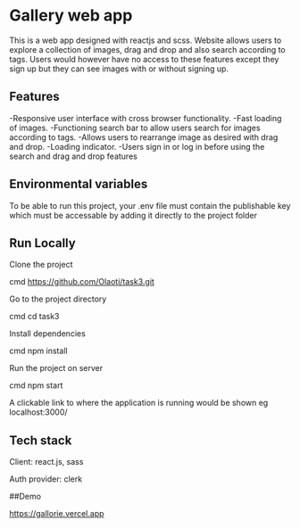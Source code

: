 # Gallery web app
This is a web app designed with reactjs and scss. Website allows users to explore a collection of images, drag and drop and also search according to tags. Users would however have no access to these features except they sign up but they can see images with or without signing up.

## Features
-Responsive user interface with cross browser functionality.
-Fast loading of images.
-Functioning search bar to allow users search for images according to tags.
-Allows users to rearrange image as desired with drag and drop.
-Loading indicator.
-Users sign in or log in before using the search and drag and drop features

## Environmental variables
To be able to run this project, your .env file must contain the publishable key which must be accessable by adding it directly to the project folder

## Run Locally
Clone the project

cmd
https://github.com/Olaoti/task3.git

Go to the project directory

cmd
cd task3

Install dependencies

cmd
npm install

Run the project on server

cmd
npm start

A clickable link to where the application is running would be shown eg localhost:3000/ 

## Tech stack

Client: react.js, sass

Auth provider: clerk

##Demo

https://gallorie.vercel.app
